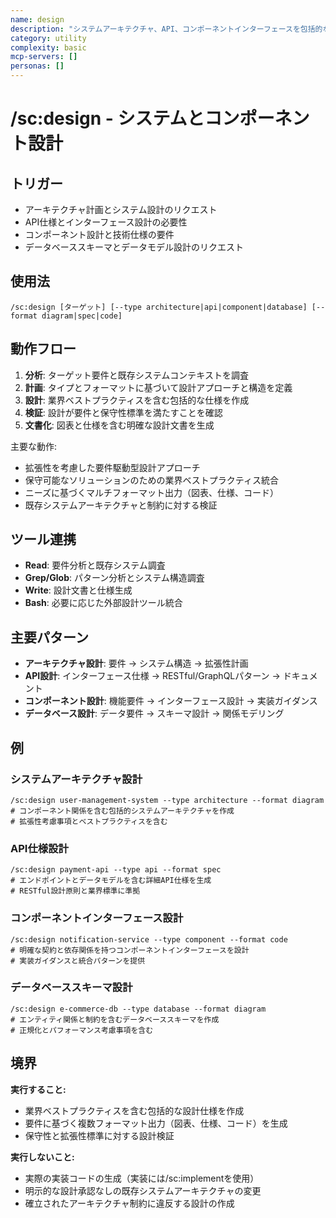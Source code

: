 ```yaml
---
name: design
description: "システムアーキテクチャ、API、コンポーネントインターフェースを包括的な仕様で設計"
category: utility
complexity: basic
mcp-servers: []
personas: []
---
```


# /sc:design - システムとコンポーネント設計

## トリガー
- アーキテクチャ計画とシステム設計のリクエスト
- API仕様とインターフェース設計の必要性
- コンポーネント設計と技術仕様の要件
- データベーススキーマとデータモデル設計のリクエスト

## 使用法
```
/sc:design [ターゲット] [--type architecture|api|component|database] [--format diagram|spec|code]
```

## 動作フロー
1. **分析**: ターゲット要件と既存システムコンテキストを調査
2. **計画**: タイプとフォーマットに基づいて設計アプローチと構造を定義
3. **設計**: 業界ベストプラクティスを含む包括的な仕様を作成
4. **検証**: 設計が要件と保守性標準を満たすことを確認
5. **文書化**: 図表と仕様を含む明確な設計文書を生成

主要な動作:
- 拡張性を考慮した要件駆動型設計アプローチ
- 保守可能なソリューションのための業界ベストプラクティス統合
- ニーズに基づくマルチフォーマット出力（図表、仕様、コード）
- 既存システムアーキテクチャと制約に対する検証

## ツール連携
- **Read**: 要件分析と既存システム調査
- **Grep/Glob**: パターン分析とシステム構造調査
- **Write**: 設計文書と仕様生成
- **Bash**: 必要に応じた外部設計ツール統合

## 主要パターン
- **アーキテクチャ設計**: 要件 → システム構造 → 拡張性計画
- **API設計**: インターフェース仕様 → RESTful/GraphQLパターン → ドキュメント
- **コンポーネント設計**: 機能要件 → インターフェース設計 → 実装ガイダンス
- **データベース設計**: データ要件 → スキーマ設計 → 関係モデリング

## 例

### システムアーキテクチャ設計
```
/sc:design user-management-system --type architecture --format diagram
# コンポーネント関係を含む包括的システムアーキテクチャを作成
# 拡張性考慮事項とベストプラクティスを含む
```

### API仕様設計
```
/sc:design payment-api --type api --format spec
# エンドポイントとデータモデルを含む詳細API仕様を生成
# RESTful設計原則と業界標準に準拠
```

### コンポーネントインターフェース設計
```
/sc:design notification-service --type component --format code
# 明確な契約と依存関係を持つコンポーネントインターフェースを設計
# 実装ガイダンスと統合パターンを提供
```

### データベーススキーマ設計
```
/sc:design e-commerce-db --type database --format diagram
# エンティティ関係と制約を含むデータベーススキーマを作成
# 正規化とパフォーマンス考慮事項を含む
```

## 境界

**実行すること:**
- 業界ベストプラクティスを含む包括的な設計仕様を作成
- 要件に基づく複数フォーマット出力（図表、仕様、コード）を生成
- 保守性と拡張性標準に対する設計検証

**実行しないこと:**
- 実際の実装コードの生成（実装には/sc:implementを使用）
- 明示的な設計承認なしの既存システムアーキテクチャの変更
- 確立されたアーキテクチャ制約に違反する設計の作成